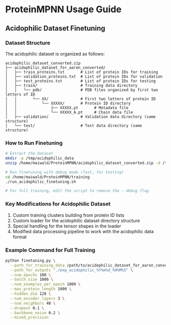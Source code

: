 # ProteinMPNN Usage Guide

## Acidophilic Dataset Finetuning

### Dataset Structure
The acidophilic dataset is organized as follows:
```
acidophilic_dataset_converted.zip
├── acidophilic_dataset_for_aaron_converted/
│   ├── train_proteins.txt       # List of protein IDs for training
│   ├── validation_proteins.txt  # List of protein IDs for validation
│   ├── test_proteins.txt        # List of protein IDs for testing
│   ├── train/                   # Training data directory
│   │   └── pdb/                 # PDB files organized by first two letters of ID
│   │       └── XX/              # First two letters of protein ID
│   │           └── XXXXX/       # Protein ID directory
│   │               ├── XXXXX.pt       # Metadata file
│   │               └── XXXXX_A.pt     # Chain data file
│   ├── validation/              # Validation data directory (same structure)
│   └── test/                    # Test data directory (same structure)
```

### How to Run Finetuning
```bash
# Extract the dataset
mkdir -p /tmp/acidophilic_data
unzip /home/maiwald/ProteinMPNN/acidophilic_dataset_converted.zip -d /tmp/acidophilic_data

# Run finetuning with debug mode (fast, for testing)
cd /home/maiwald/ProteinMPNN/training
./run_acidophilic_finetuning.sh

# For full training, edit the script to remove the --debug flag
```

### Key Modifications for Acidophilic Dataset
1. Custom training clusters building from protein ID lists
2. Custom loader for the acidophilic dataset directory structure
3. Special handling for the tensor shapes in the loader
4. Modified data processing pipeline to work with the acidophilic data format

### Example Command for Full Training
```bash
python finetuning.py \
  --path_for_training_data /path/to/acidophilic_dataset_for_aaron_converted \
  --path_for_outputs "./exp_acidophilic_%Y%m%d_%H%M%S" \
  --num_epochs 100 \
  --batch_size 1000 \
  --num_examples_per_epoch 1000 \
  --max_protein_length 1000 \
  --hidden_dim 128 \
  --num_encoder_layers 3 \
  --num_neighbors 48 \
  --dropout 0.1 \
  --backbone_noise 0.2 \
  --mixed_precision
```
